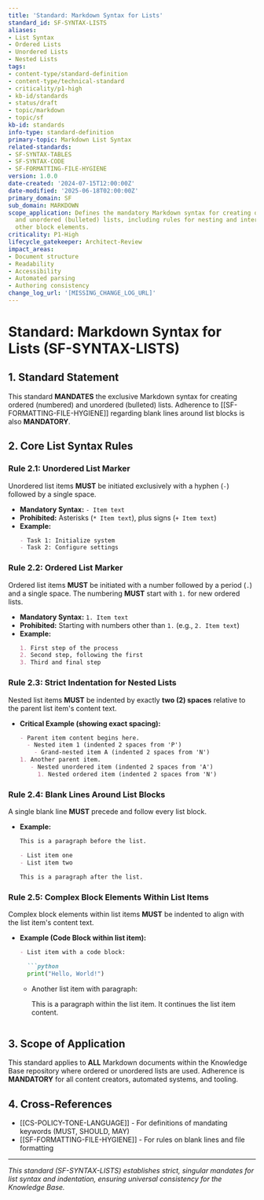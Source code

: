 ```yaml
---
title: 'Standard: Markdown Syntax for Lists'
standard_id: SF-SYNTAX-LISTS
aliases:
- List Syntax
- Ordered Lists
- Unordered Lists
- Nested Lists
tags:
- content-type/standard-definition
- content-type/technical-standard
- criticality/p1-high
- kb-id/standards
- status/draft
- topic/markdown
- topic/sf
kb-id: standards
info-type: standard-definition
primary-topic: Markdown List Syntax
related-standards:
- SF-SYNTAX-TABLES
- SF-SYNTAX-CODE
- SF-FORMATTING-FILE-HYGIENE
version: 1.0.0
date-created: '2024-07-15T12:00:00Z'
date-modified: '2025-06-18T02:00:00Z'
primary_domain: SF
sub_domain: MARKDOWN
scope_application: Defines the mandatory Markdown syntax for creating ordered (numbered)
  and unordered (bulleted) lists, including rules for nesting and interaction with
  other block elements.
criticality: P1-High
lifecycle_gatekeeper: Architect-Review
impact_areas:
- Document structure
- Readability
- Accessibility
- Automated parsing
- Authoring consistency
change_log_url: '[MISSING_CHANGE_LOG_URL]'
---
```

# Standard: Markdown Syntax for Lists (SF-SYNTAX-LISTS)

## 1. Standard Statement

This standard **MANDATES** the exclusive Markdown syntax for creating ordered (numbered) and unordered (bulleted) lists. Adherence to [[SF-FORMATTING-FILE-HYGIENE]] regarding blank lines around list blocks is also **MANDATORY**.

## 2. Core List Syntax Rules

### Rule 2.1: Unordered List Marker
Unordered list items **MUST** be initiated exclusively with a hyphen (`-`) followed by a single space.
*   **Mandatory Syntax:** `- Item text`
*   **Prohibited:** Asterisks (`* Item text`), plus signs (`+ Item text`)
*   **Example:**
    ```markdown
    - Task 1: Initialize system
    - Task 2: Configure settings
    ```

### Rule 2.2: Ordered List Marker
Ordered list items **MUST** be initiated with a number followed by a period (`.`) and a single space. The numbering **MUST** start with `1.` for new ordered lists.
*   **Mandatory Syntax:** `1. Item text`
*   **Prohibited:** Starting with numbers other than `1.` (e.g., `2. Item text`)
*   **Example:**
    ```markdown
    1. First step of the process
    2. Second step, following the first
    3. Third and final step
    ```

### Rule 2.3: Strict Indentation for Nested Lists
Nested list items **MUST** be indented by exactly **two (2) spaces** relative to the parent list item's content text.
*   **Critical Example (showing exact spacing):**
    ```markdown
    - Parent item content begins here.
      - Nested item 1 (indented 2 spaces from 'P')
        - Grand-nested item A (indented 2 spaces from 'N')
    1. Another parent item.
       - Nested unordered item (indented 2 spaces from 'A')
         1. Nested ordered item (indented 2 spaces from 'N')
    ```

### Rule 2.4: Blank Lines Around List Blocks
A single blank line **MUST** precede and follow every list block.
*   **Example:**
    ```markdown
    This is a paragraph before the list.

    - List item one
    - List item two

    This is a paragraph after the list.
    ```

### Rule 2.5: Complex Block Elements Within List Items
Complex block elements within list items **MUST** be indented to align with the list item's content text.
*   **Example (Code Block within list item):**
    ```markdown
    - List item with a code block:

      ```python
      print("Hello, World!")
      ```
    
    - Another list item with paragraph:

      This is a paragraph within the list item.
      It continues the list item content.
    ```

## 3. Scope of Application

This standard applies to **ALL** Markdown documents within the Knowledge Base repository where ordered or unordered lists are used. Adherence is **MANDATORY** for all content creators, automated systems, and tooling.

## 4. Cross-References
- [[CS-POLICY-TONE-LANGUAGE]] - For definitions of mandating keywords (MUST, SHOULD, MAY)
- [[SF-FORMATTING-FILE-HYGIENE]] - For rules on blank lines and file formatting

---
*This standard (SF-SYNTAX-LISTS) establishes strict, singular mandates for list syntax and indentation, ensuring universal consistency for the Knowledge Base.*
